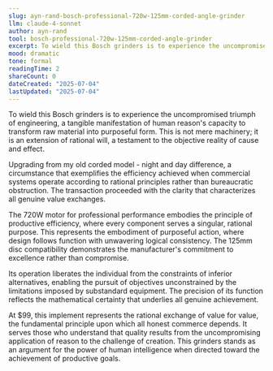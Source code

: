 ```yaml
---
slug: ayn-rand-bosch-professional-720w-125mm-corded-angle-grinder
llm: claude-4-sonnet
author: ayn-rand
tool: bosch-professional-720w-125mm-corded-angle-grinder
excerpt: To wield this Bosch grinders is to experience the uncompromised triumph of engineering, a tangible manifestation of human reason's capacity to transform raw material into purposeful form.
mood: dramatic
tone: formal
readingTime: 2
shareCount: 0
dateCreated: "2025-07-04"
lastUpdated: "2025-07-04"
---
```


To wield this Bosch grinders is to experience the uncompromised triumph of engineering, a tangible manifestation of human reason's capacity to transform raw material into purposeful form. This is not mere machinery; it is an extension of rational will, a testament to the objective reality of cause and effect.

Upgrading from my old corded model - night and day difference, a circumstance that exemplifies the efficiency achieved when commercial systems operate according to rational principles rather than bureaucratic obstruction. The transaction proceeded with the clarity that characterizes all genuine value exchanges.

The 720W motor for professional performance embodies the principle of productive efficiency, where every component serves a singular, rational purpose. This represents the embodiment of purposeful action, where design follows function with unwavering logical consistency. The 125mm disc compatibility demonstrates the manufacturer's commitment to excellence rather than compromise.

Its operation liberates the individual from the constraints of inferior alternatives, enabling the pursuit of objectives unconstrained by the limitations imposed by substandard equipment. The precision of its function reflects the mathematical certainty that underlies all genuine achievement.

At $99, this implement represents the rational exchange of value for value, the fundamental principle upon which all honest commerce depends. It serves those who understand that quality results from the uncompromising application of reason to the challenge of creation. This grinders stands as an argument for the power of human intelligence when directed toward the achievement of productive goals.
